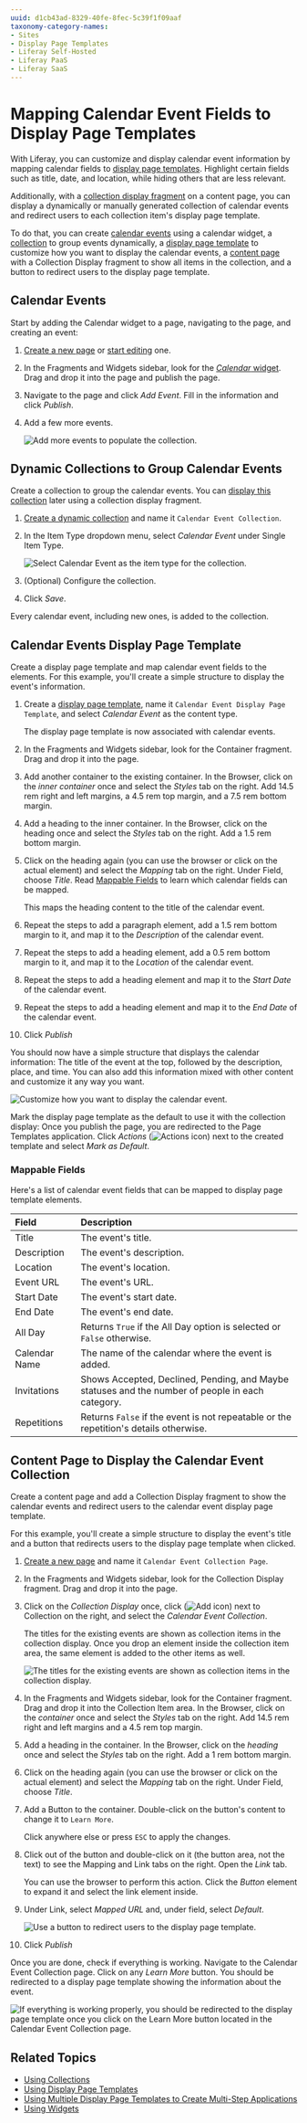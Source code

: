 ```yaml
---
uuid: d1cb43ad-8329-40fe-8fec-5c39f1f09aaf
taxonomy-category-names:
- Sites
- Display Page Templates
- Liferay Self-Hosted
- Liferay PaaS
- Liferay SaaS
---
```


# Mapping Calendar Event Fields to Display Page Templates

With Liferay, you can customize and display calendar event information by mapping calendar fields to [display page templates](../../site-building/displaying-content/using-display-page-templates.md). Highlight certain fields such as title, date, and location, while hiding others that are less relevant.

Additionally, with a [collection display fragment](../../site-building/displaying-content/collections-and-collection-pages/displaying-collections.md) on a content page, you can display a dynamically or manually generated collection of calendar events and redirect users to each collection item's display page template.

To do that, you can create [calendar events](#calendar-events) using a calendar widget, a [collection](#dynamic-collections-to-group-calendar-events) to group events dynamically, a [display page template](#calendar-events-display-page-template) to customize how you want to display the calendar events, a [content page](#content-page-to-display-the-calendar-event-collection) with a Collection Display fragment to show all items in the collection, and a button to redirect users to the display page template.

## Calendar Events

Start by adding the Calendar widget to a page, navigating to the page, and creating an event:

1. [Create a new page](../../site-building/creating-pages/adding-pages/adding-a-page-to-a-site.md) or [start editing](../../site-building/creating-pages/using-content-pages/adding-elements-to-content-pages.md) one.

1. In the Fragments and Widgets sidebar, look for the [*Calendar* widget](./using-the-calendar-widget.md). Drag and drop it into the page and publish the page.

1. Navigate to the page and click *Add Event*. Fill in the information and click *Publish*.

1. Add a few more events.

   ![Add more events to populate the collection.](./mapping-calendar-event-fields-to-display-page-templates/images/01.png)

## Dynamic Collections to Group Calendar Events

Create a collection to group the calendar events. You can [display this collection](#content-page-to-display-the-calendar-event-collection) later using a collection display fragment.

1. [Create a dynamic collection](../../site-building/displaying-content/collections-and-collection-pages/creating-collections.md#creating-a-dynamic-collection) and name it `Calendar Event Collection`.

1. In the Item Type dropdown menu, select *Calendar Event* under Single Item Type.

   ![Select Calendar Event as the item type for the collection.](./mapping-calendar-event-fields-to-display-page-templates/images/02.png)

1. (Optional) Configure the collection.

1. Click *Save*.

Every calendar event, including new ones, is added to the collection.

## Calendar Events Display Page Template

Create a display page template and map calendar event fields to the elements. For this example, you'll create a simple structure to display the event's information.

1. Create a [display page template](../../site-building/displaying-content/using-display-page-templates/creating-and-managing-display-page-templates.md), name it `Calendar Event Display Page Template`, and select *Calendar Event* as the content type.

   The display page template is now associated with calendar events.

1. In the Fragments and Widgets sidebar, look for the Container fragment. Drag and drop it into the page.

1. Add another container to the existing container. In the Browser, click on the *inner container* once and select the *Styles* tab on the right. Add 14.5 rem right and left margins, a 4.5 rem top margin, and a 7.5 rem bottom margin.

1. Add a heading to the inner container. In the Browser, click on the heading once and select the *Styles* tab on the right. Add a 1.5 rem bottom margin.

1. Click on the heading again (you can use the browser or click on the actual element) and select the *Mapping* tab on the right. Under Field, choose *Title*. Read [Mappable Fields](#mappable-fields) to learn which calendar fields can be mapped.

   This maps the heading content to the title of the calendar event.

1. Repeat the steps to add a paragraph element, add a 1.5 rem bottom margin to it, and map it to the *Description* of the calendar event.

1. Repeat the steps to add a heading element, add a 0.5 rem bottom margin to it, and map it to the *Location* of the calendar event.

1. Repeat the steps to add a heading element and map it to the *Start Date* of the calendar event.

1. Repeat the steps to add a heading element and map it to the *End Date* of the calendar event.

1. Click *Publish*

You should now have a simple structure that displays the calendar information: The title of the event at the top, followed by the description, place, and time. You can also add this information mixed with other content and customize it any way you want.

![Customize how you want to display the calendar event.](./mapping-calendar-event-fields-to-display-page-templates/images/03.png)

Mark the display page template as the default to use it with the collection display: Once you publish the page, you are redirected to the Page Templates application. Click *Actions* (![Actions icon](../../images/icon-actions.png)) next to the created template and select *Mark as Default*.

### Mappable Fields

Here's a list of calendar event fields that can be mapped to display page template elements.

| Field         | Description                                                                                      |
|:--------------|:-------------------------------------------------------------------------------------------------|
| Title         | The event's title.                                                                               |
| Description   | The event's description.                                                                         |
| Location      | The event's location.                                                                            |
| Event URL     | The event's URL.                                                                                 |
| Start Date    | The event's start date.                                                                          |
| End Date      | The event's end date.                                                                            |
| All Day       | Returns `True` if the All Day option is selected or `False` otherwise.                           |
| Calendar Name | The name of the calendar where the event is added.                                               |
| Invitations   | Shows Accepted, Declined, Pending, and Maybe statuses and the number of people in each category. |
| Repetitions   | Returns `False` if the event is not repeatable or the repetition's details otherwise.            |

## Content Page to Display the Calendar Event Collection

Create a content page and add a Collection Display fragment to show the calendar events and redirect users to the calendar event display page template.

For this example, you'll create a simple structure to display the event's title and a button that redirects users to the display page template when clicked.

1. [Create a new page](../../site-building/creating-pages/adding-pages/adding-a-page-to-a-site.md) and name it `Calendar Event Collection Page`.

1. In the Fragments and Widgets sidebar, look for the Collection Display fragment. Drag and drop it into the page.

1. Click on the *Collection Display* once, click (![Add icon](../../images/icon-add-app.png)) next to Collection on the right, and select the *Calendar Event Collection*.

   The titles for the existing events are shown as collection items in the collection display. Once you drop an element inside the collection item area, the same element is added to the other items as well.

   ![The titles for the existing events are shown as collection items in the collection display.](./mapping-calendar-event-fields-to-display-page-templates/images/04.png)

1. In the Fragments and Widgets sidebar, look for the Container fragment. Drag and drop it into the Collection Item area. In the Browser, click on the *container* once and select the *Styles* tab on the right. Add 14.5 rem right and left margins and a 4.5 rem top margin.

1. Add a heading in the container. In the Browser, click on the *heading* once and select the *Styles* tab on the right. Add a 1 rem bottom margin.

1. Click on the heading again (you can use the browser or click on the actual element) and select the *Mapping* tab on the right. Under Field, choose *Title*.

1. Add a Button to the container. Double-click on the button's content to change it to `Learn More`.

   Click anywhere else or press `ESC` to apply the changes.

1. Click out of the button and double-click on it (the button area, not the text) to see the Mapping and Link tabs on the right. Open the *Link* tab.

   You can use the browser to perform this action. Click the *Button* element to expand it and select the link element inside.

1. Under Link, select *Mapped URL* and, under field, select *Default*.

   <!-- there is a bug here. The DPT should be showing, but they are not. As soon as it's fixed, I have to change this to say select the "DPT's name". Eric -->

   ![Use a button to redirect users to the display page template.](./mapping-calendar-event-fields-to-display-page-templates/images/05.png)

1. Click *Publish*

Once you are done, check if everything is working. Navigate to the Calendar Event Collection page. Click on any *Learn More* button. You should be redirected to a display page template showing the information about the event.

![If everything is working properly, you should be redirected to the display page template once you click on the Learn More button located in the Calendar Event Collection page.](./mapping-calendar-event-fields-to-display-page-templates/images/06.png)

## Related Topics

- [Using Collections](../../site-building/displaying-content/using-collections.md)
- [Using Display Page Templates](../../site-building/displaying-content/using-display-page-templates.md)
- [Using Multiple Display Page Templates to Create Multi-Step Applications](../../site-building/displaying-content/using-display-page-templates/using-multiple-display-page-templates-to-create-multi-step-applications.md)
- [Using Widgets](../../site-building/creating-pages/page-fragments-and-widgets/using-widgets.md)